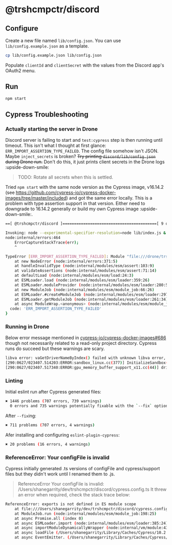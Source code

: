 # @trshcmpctr/discord

## Configure

Create a new file named `lib/config.json`.
You can use `lib/config.example.json` as a template.

```sh
cp lib/config.example.json lib/config.json
```

Populate `clientId` and `clientSecret` with the values from the Discord app's OAuth2 menu.

## Run

```sh
npm start
```

## Cypress Troubleshooting

### Actually starting the server in Drone

Discord server is failing to start and `test:cypress` step is then running until timeout.
This isn't what I thought at first glance: `ERR_IMPORT_ASSERTION_TYPE_FAILED`.
The config file somehow isn't JSON.
Maybe `inject_secrets` is broken?
~~Try printing `discord/lib/config.json` during Drone run.~~
Don't do this, it just prints client secrets in the Drone logs :upside-down-smile:

> TODO: Rotate all secrets when this is settled.

Tried `npm start` with the same node version as the Cypress image, v16.14.2
(see <https://github.com/cypress-io/cypress-docker-images/tree/master/included>)
and got the same error locally.
This is a problem with type assertion support in that version.
Either need to downgrade to 16.14.2 generally or build my own Cypress image :upside-down-smile:.

```sh
==[ @trshcmpctr/discord ]=========================================[ 9 of 10 ]==

Invoking: node --experimental-specifier-resolution=node lib/index.js & wait-on http://localhost:53134 && npm run cy:run 
node:internal/errors:464
    ErrorCaptureStackTrace(err);
    ^

TypeError [ERR_IMPORT_ASSERTION_TYPE_FAILED]: Module "file:///drone/trshcmpctr/discord/lib/config.json" is not of type "json"
    at new NodeError (node:internal/errors:371:5)
    at handleInvalidType (node:internal/modules/esm/assert:103:9)
    at validateAssertions (node:internal/modules/esm/assert:71:14)
    at defaultLoad (node:internal/modules/esm/load:24:3)
    at ESMLoader.load (node:internal/modules/esm/loader:359:26)
    at ESMLoader.moduleProvider (node:internal/modules/esm/loader:280:58)
    at new ModuleJob (node:internal/modules/esm/module_job:66:26)
    at ESMLoader.#createModuleJob (node:internal/modules/esm/loader:297:17)
    at ESMLoader.getModuleJob (node:internal/modules/esm/loader:261:34)
    at async ModuleWrap.<anonymous> (node:internal/modules/esm/module_job:81:21) {
  code: 'ERR_IMPORT_ASSERTION_TYPE_FAILED'
}
```

### Running in Drone

Below error message mentioned in [cypress-io/cypress-docker-images#686](https://github.com/cypress-io/cypress-docker-images/issues/686)
though not necessarily related to a read-only project directory.
Cypress runs do succeed but these warnings are scary.

```sh
libva error: vaGetDriverNameByIndex() failed with unknown libva error, driver_name = (null)
[290:0627/023407.514203:ERROR:sandbox_linux.cc(377)] InitializeSandbox() called with multiple threads in process gpu-process.
[290:0627/023407.517340:ERROR:gpu_memory_buffer_support_x11.cc(44)] dri3 extension not supported.
```

### Linting

Initial eslint run after Cypress generated files:

```sh
✖ 1446 problems (707 errors, 739 warnings)
  0 errors and 735 warnings potentially fixable with the `--fix` option.
```

After `--fix`ing:

```sh
✖ 711 problems (707 errors, 4 warnings)
```

Afer installing and configuring `eslint-plugin-cypress`:

```sh
✖ 20 problems (16 errors, 4 warnings)
```

### ReferenceError: Your configFile is invalid

Cypress initially generated .ts versions of configFile and cypress/support files
but they didn't work until I renamed them to .js.

>ReferenceError
Your configFile is invalid: /Users/shanegarrity/dev/trshcmpctr/discord/cypress.config.ts
It threw an error when required, check the stack trace below:

```sh
ReferenceError: exports is not defined in ES module scope
    at file:///Users/shanegarrity/dev/trshcmpctr/discord/cypress.config.ts:2:23
    at ModuleJob.run (node:internal/modules/esm/module_job:198:25)
    at async Promise.all (index 0)
    at async ESMLoader.import (node:internal/modules/esm/loader:385:24)
    at async importModuleDynamicallyWrapper (node:internal/vm/module:437:15)
    at async loadFile (/Users/shanegarrity/Library/Caches/Cypress/10.2.0/Cypress.app/Contents/Resources/app/packages/server/lib/plugins/child/run_require_async_child.js:106:14)
    at async EventEmitter. (/Users/shanegarrity/Library/Caches/Cypress/10.2.0/Cypress.app/Contents/Resources/app/packages/server/lib/plugins/child/run_require_async_child.js:116:32)
```
